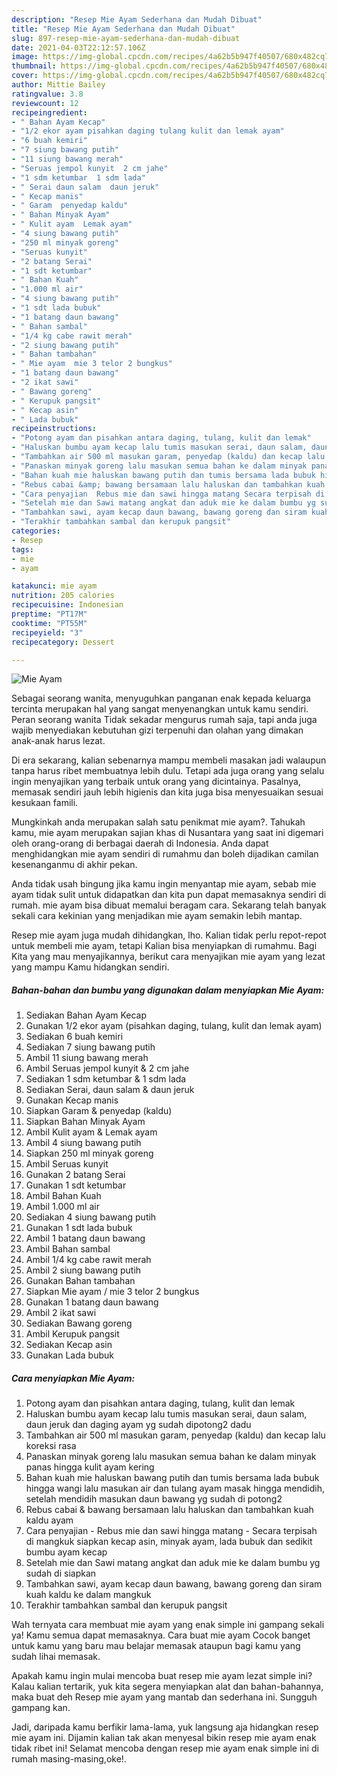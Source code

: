 ```yaml
---
description: "Resep Mie Ayam Sederhana dan Mudah Dibuat"
title: "Resep Mie Ayam Sederhana dan Mudah Dibuat"
slug: 897-resep-mie-ayam-sederhana-dan-mudah-dibuat
date: 2021-04-03T22:12:57.106Z
image: https://img-global.cpcdn.com/recipes/4a62b5b947f40507/680x482cq70/mie-ayam-foto-resep-utama.jpg
thumbnail: https://img-global.cpcdn.com/recipes/4a62b5b947f40507/680x482cq70/mie-ayam-foto-resep-utama.jpg
cover: https://img-global.cpcdn.com/recipes/4a62b5b947f40507/680x482cq70/mie-ayam-foto-resep-utama.jpg
author: Mittie Bailey
ratingvalue: 3.8
reviewcount: 12
recipeingredient:
- " Bahan Ayam Kecap"
- "1/2 ekor ayam pisahkan daging tulang kulit dan lemak ayam"
- "6 buah kemiri"
- "7 siung bawang putih"
- "11 siung bawang merah"
- "Seruas jempol kunyit  2 cm jahe"
- "1 sdm ketumbar  1 sdm lada"
- " Serai daun salam  daun jeruk"
- " Kecap manis"
- " Garam  penyedap kaldu"
- " Bahan Minyak Ayam"
- " Kulit ayam  Lemak ayam"
- "4 siung bawang putih"
- "250 ml minyak goreng"
- "Seruas kunyit"
- "2 batang Serai"
- "1 sdt ketumbar"
- " Bahan Kuah"
- "1.000 ml air"
- "4 siung bawang putih"
- "1 sdt lada bubuk"
- "1 batang daun bawang"
- " Bahan sambal"
- "1/4 kg cabe rawit merah"
- "2 siung bawang putih"
- " Bahan tambahan"
- " Mie ayam  mie 3 telor 2 bungkus"
- "1 batang daun bawang"
- "2 ikat sawi"
- " Bawang goreng"
- " Kerupuk pangsit"
- " Kecap asin"
- " Lada bubuk"
recipeinstructions:
- "Potong ayam dan pisahkan antara daging, tulang, kulit dan lemak"
- "Haluskan bumbu ayam kecap lalu tumis masukan serai, daun salam, daun jeruk dan daging ayam yg sudah dipotong2 dadu"
- "Tambahkan air 500 ml masukan garam, penyedap (kaldu) dan kecap lalu koreksi rasa"
- "Panaskan minyak goreng lalu masukan semua bahan ke dalam minyak panas hingga kulit ayam kering"
- "Bahan kuah mie haluskan bawang putih dan tumis bersama lada bubuk hingga wangi lalu masukan air dan tulang ayam masak hingga mendidih, setelah mendidih masukan daun bawang yg sudah di potong2"
- "Rebus cabai &amp; bawang bersamaan lalu haluskan dan tambahkan kuah kaldu ayam"
- "Cara penyajian  Rebus mie dan sawi hingga matang Secara terpisah di mangkuk siapkan kecap asin, minyak ayam, lada bubuk dan sedikit bumbu ayam kecap"
- "Setelah mie dan Sawi matang angkat dan aduk mie ke dalam bumbu yg sudah di siapkan"
- "Tambahkan sawi, ayam kecap daun bawang, bawang goreng dan siram kuah kaldu ke dalam mangkuk"
- "Terakhir tambahkan sambal dan kerupuk pangsit"
categories:
- Resep
tags:
- mie
- ayam

katakunci: mie ayam 
nutrition: 205 calories
recipecuisine: Indonesian
preptime: "PT17M"
cooktime: "PT55M"
recipeyield: "3"
recipecategory: Dessert

---
```



![Mie Ayam](https://img-global.cpcdn.com/recipes/4a62b5b947f40507/680x482cq70/mie-ayam-foto-resep-utama.jpg)

Sebagai seorang wanita, menyuguhkan panganan enak kepada keluarga tercinta merupakan hal yang sangat menyenangkan untuk kamu sendiri. Peran seorang  wanita Tidak sekadar mengurus rumah saja, tapi anda juga wajib menyediakan kebutuhan gizi terpenuhi dan olahan yang dimakan anak-anak harus lezat.

Di era  sekarang, kalian sebenarnya mampu membeli masakan jadi walaupun tanpa harus ribet membuatnya lebih dulu. Tetapi ada juga orang yang selalu ingin menyajikan yang terbaik untuk orang yang dicintainya. Pasalnya, memasak sendiri jauh lebih higienis dan kita juga bisa menyesuaikan sesuai kesukaan famili. 



Mungkinkah anda merupakan salah satu penikmat mie ayam?. Tahukah kamu, mie ayam merupakan sajian khas di Nusantara yang saat ini digemari oleh orang-orang di berbagai daerah di Indonesia. Anda dapat menghidangkan mie ayam sendiri di rumahmu dan boleh dijadikan camilan kesenanganmu di akhir pekan.

Anda tidak usah bingung jika kamu ingin menyantap mie ayam, sebab mie ayam tidak sulit untuk didapatkan dan kita pun dapat memasaknya sendiri di rumah. mie ayam bisa dibuat memalui beragam cara. Sekarang telah banyak sekali cara kekinian yang menjadikan mie ayam semakin lebih mantap.

Resep mie ayam juga mudah dihidangkan, lho. Kalian tidak perlu repot-repot untuk membeli mie ayam, tetapi Kalian bisa menyiapkan di rumahmu. Bagi Kita yang mau menyajikannya, berikut cara menyajikan mie ayam yang lezat yang mampu Kamu hidangkan sendiri.

<!--inarticleads1-->

##### Bahan-bahan dan bumbu yang digunakan dalam menyiapkan Mie Ayam:

1. Sediakan  Bahan Ayam Kecap
1. Gunakan 1/2 ekor ayam (pisahkan daging, tulang, kulit dan lemak ayam)
1. Sediakan 6 buah kemiri
1. Sediakan 7 siung bawang putih
1. Ambil 11 siung bawang merah
1. Ambil Seruas jempol kunyit &amp; 2 cm jahe
1. Sediakan 1 sdm ketumbar &amp; 1 sdm lada
1. Sediakan  Serai, daun salam &amp; daun jeruk
1. Gunakan  Kecap manis
1. Siapkan  Garam &amp; penyedap (kaldu)
1. Siapkan  Bahan Minyak Ayam
1. Ambil  Kulit ayam &amp; Lemak ayam
1. Ambil 4 siung bawang putih
1. Siapkan 250 ml minyak goreng
1. Ambil Seruas kunyit
1. Gunakan 2 batang Serai
1. Gunakan 1 sdt ketumbar
1. Ambil  Bahan Kuah
1. Ambil 1.000 ml air
1. Sediakan 4 siung bawang putih
1. Gunakan 1 sdt lada bubuk
1. Ambil 1 batang daun bawang
1. Ambil  Bahan sambal
1. Ambil 1/4 kg cabe rawit merah
1. Ambil 2 siung bawang putih
1. Gunakan  Bahan tambahan
1. Siapkan  Mie ayam / mie 3 telor 2 bungkus
1. Gunakan 1 batang daun bawang
1. Ambil 2 ikat sawi
1. Sediakan  Bawang goreng
1. Ambil  Kerupuk pangsit
1. Sediakan  Kecap asin
1. Gunakan  Lada bubuk




<!--inarticleads2-->

##### Cara menyiapkan Mie Ayam:

1. Potong ayam dan pisahkan antara daging, tulang, kulit dan lemak
1. Haluskan bumbu ayam kecap lalu tumis masukan serai, daun salam, daun jeruk dan daging ayam yg sudah dipotong2 dadu
1. Tambahkan air 500 ml masukan garam, penyedap (kaldu) dan kecap lalu koreksi rasa
1. Panaskan minyak goreng lalu masukan semua bahan ke dalam minyak panas hingga kulit ayam kering
1. Bahan kuah mie haluskan bawang putih dan tumis bersama lada bubuk hingga wangi lalu masukan air dan tulang ayam masak hingga mendidih, setelah mendidih masukan daun bawang yg sudah di potong2
1. Rebus cabai &amp; bawang bersamaan lalu haluskan dan tambahkan kuah kaldu ayam
1. Cara penyajian  - Rebus mie dan sawi hingga matang - Secara terpisah di mangkuk siapkan kecap asin, minyak ayam, lada bubuk dan sedikit bumbu ayam kecap
1. Setelah mie dan Sawi matang angkat dan aduk mie ke dalam bumbu yg sudah di siapkan
1. Tambahkan sawi, ayam kecap daun bawang, bawang goreng dan siram kuah kaldu ke dalam mangkuk
1. Terakhir tambahkan sambal dan kerupuk pangsit




Wah ternyata cara membuat mie ayam yang enak simple ini gampang sekali ya! Kamu semua dapat memasaknya. Cara buat mie ayam Cocok banget untuk kamu yang baru mau belajar memasak ataupun bagi kamu yang sudah lihai memasak.

Apakah kamu ingin mulai mencoba buat resep mie ayam lezat simple ini? Kalau kalian tertarik, yuk kita segera menyiapkan alat dan bahan-bahannya, maka buat deh Resep mie ayam yang mantab dan sederhana ini. Sungguh gampang kan. 

Jadi, daripada kamu berfikir lama-lama, yuk langsung aja hidangkan resep mie ayam ini. Dijamin kalian tak akan menyesal bikin resep mie ayam enak tidak ribet ini! Selamat mencoba dengan resep mie ayam enak simple ini di rumah masing-masing,oke!.

